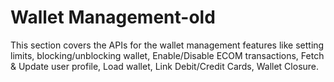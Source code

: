# Wallet Management-old

This section covers the APIs for the wallet management features like setting limits, blocking/unblocking wallet, Enable/Disable ECOM transactions, Fetch & Update user profile, Load wallet, Link Debit/Credit Cards, Wallet Closure.&#x20;
